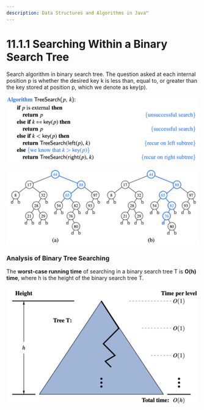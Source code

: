 ```yaml
---
description: Data Structures and Algorithms in Java™
---
```


# 11.1.1 Searching Within a Binary Search Tree

Search algorithm in binary search tree. The question asked at each internal position p is whether the desired key k is less than, equal to, or greater than the key stored at position p, which we denote as key\(p\).

![Recursive search in a binary search tree.](../.gitbook/assets/jie-ping-20210714-shang-wu-12.06.11.png)

![\(a\) A successful search for key 65 in a binary search tree; \(b\) an unsuccessful search for key 68 that terminates at the leaf to the left of the key 76.](../.gitbook/assets/jie-ping-20210714-shang-wu-12.37.37.png)

### Analysis of Binary Tree Searching

The **worst-case running time** of searching in a binary search tree T is **O\(h\) time**, where h is the height of the binary search tree T.

![Illustrating the running time of searching in a binary search tree.](../.gitbook/assets/jie-ping-20210714-xia-wu-4.11.03.png)









